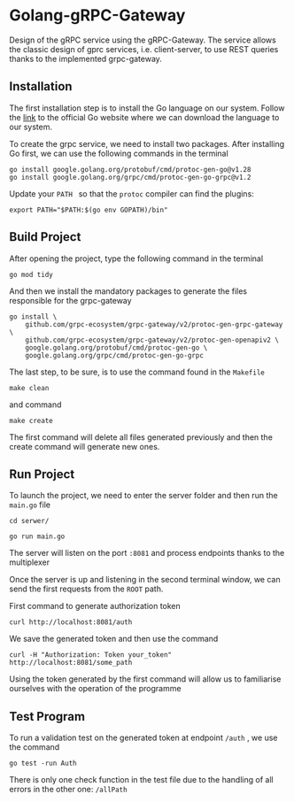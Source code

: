
# Golang-gRPC-Gateway

Design of the gRPC service using the gRPC-Gateway. The service allows the classic design of gprc services, i.e. client-server, to use REST queries thanks to the implemented grpc-gateway.



## Installation

The first installation step is to install the Go language on our system. Follow the [link](https://go.dev/doc/install) to the official Go website where we can download the language to our system.

To create the grpc service, we need to install two packages. After installing Go first, we can use the following commands in the terminal

```
go install google.golang.org/protobuf/cmd/protoc-gen-go@v1.28
go install google.golang.org/grpc/cmd/protoc-gen-go-grpc@v1.2
```
Update your ```PATH ``` so that the ```protoc``` compiler can find the plugins:
```
export PATH="$PATH:$(go env GOPATH)/bin"
```

## Build Project

After opening the project, type the following command in the terminal

```
go mod tidy
```

And then we install the mandatory packages to generate the files responsible for the grpc-gateway

```
go install \
    github.com/grpc-ecosystem/grpc-gateway/v2/protoc-gen-grpc-gateway \
    github.com/grpc-ecosystem/grpc-gateway/v2/protoc-gen-openapiv2 \
    google.golang.org/protobuf/cmd/protoc-gen-go \
    google.golang.org/grpc/cmd/protoc-gen-go-grpc

```

The last step, to be sure, is to use the command found in the ```Makefile```

``` 
make clean
```
and command

```
make create
```

The first command will delete all files generated previously and then the create command will generate new ones.

## Run Project

To launch the project, we need to enter the server folder and then run the ```main.go``` file

```
cd serwer/

go run main.go
```

The server will listen on the port ```:8081``` and process endpoints thanks to the multiplexer

Once the server is up and listening in the second terminal window, we can send the first requests from the ```ROOT``` path.

First command to generate authorization token

```
curl http://localhost:8081/auth
```

We save the generated token and then use the command 

```
curl -H "Authorization: Token your_token" http://localhost:8081/some_path
```

Using the token generated by the first command will allow us to familiarise ourselves with the operation of the programme

## Test Program

To run a validation test on the generated token at endpoint ```/auth``` , we use the command 

```
go test -run Auth
```

There is only one check function in the test file due to the handling of all errors in the other one: ```/allPath```
